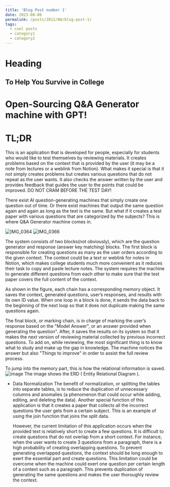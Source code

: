 ```yaml
---
title: 'Blog Post number 1'
date: 2023-08-08
permalink: /posts/2012/08/blog-post-1/
tags:
  - cool posts
  - category1
  - category2
---
```

# Heading
To Help You Survive in College
---
# Open-Sourcing Q&A Generator machine with GPT!

# TL;DR

This is an application that is developed for people, especially for students who would like to test themselves by reviewing materials. It creates problems based on the context that is provided by the user (it may be a note from lectures or a weblink from Notion). 
What makes it special is that it not simply creates problems but creates various questions that do not repeat as the user wants. It also checks the answer written by the user and provides feedback that guides the user to the points that could be improved.
DO NOT CRAM BEFORE THE TEST DAY!

There exist AI question-generating machines that simply create one question out of time. Or there exist machines that output the same question again and again as long as the text is the same. But what if it creates a test paper with various questions that are categorized by the subjects? This is where Q&A Generator machine comes in. 

![IMG_0364](https://github.com/JieunLim1/JieunLim1.github.io/assets/136796436/92afcbe8-66a5-42ac-a4ca-31bc5554210d)
![IMG_0366](https://github.com/JieunLim1/JieunLim1.github.io/assets/136796436/83614522-653b-429f-8a61-4a8546725142)

The system consists of two blocks(not obviously), which are the question generator and response (answer key matching) blocks. 
The first block is responsible for creating questions as many as the user orders according to the given context. The context could be a text or weblink for notes in Notion, which makes college students much more convenient as it reduces their task to copy and paste lecture notes. The system requires the machine to generate different questions from each other to make sure that the test paper covers the full content of the context. 

As shown in the figure, each chain has a corresponding memory object. It saves the context, generated questions, user’s responses, and results with its own ID value. When one loop in a block is done, it sends the data back to the beginning of the next loop so that it does not duplicate making the same questions again.  

The final block, or marking chain, is in charge of marking the user’s response based on the "Model Answer", or an answer provided when generating the question". After, it saves the results on its system so that it makes the next version of reviewing material collected by previous incorrect questions. 
To add on, while reviewing, the most significant thing is to know what to study and make up the gap in knowledge. The machine notices the answer but also "Things to improve" in order to assist the full review process.

To jump into the memory part, this is how the relational information is saved. 
![image](https://github.com/JieunLim1/JieunLim1.github.io/assets/136796436/c5ac44db-0b93-4f0b-b498-4b7ead2d6899)
The image shows the ERD ( Entity Relational Diagram ). 

* Data Normalization
  The benefit of normalization, or splitting the tables into separate tables, is to reduce the duplication of unnecessary columns and anomalies (a phenomenon that could occur while adding, editing, and deleting the data).
  Another special function of this application is that it creates a paper that collects all the incorrect questions the user gets from a certain subject. This is an example of using the join function that joins the split data.

  However, the current limitation of this application occurs when the provided text is relatively short to create a few questions. It is difficult to create questions that do not overlap from a short context. For instance, when the user wants to create 3 questions from a paragraph, there is a high probability of creating overlapping questions. To prevent generating overlapped questions, the context should be long enough to exert the essential part and create questions. This limitation could be overcome when the machine could exert one question per certain length of a context such as a paragraph. This prevents duplication of generating the same questions and makes the user thoroughly review the context.


  
